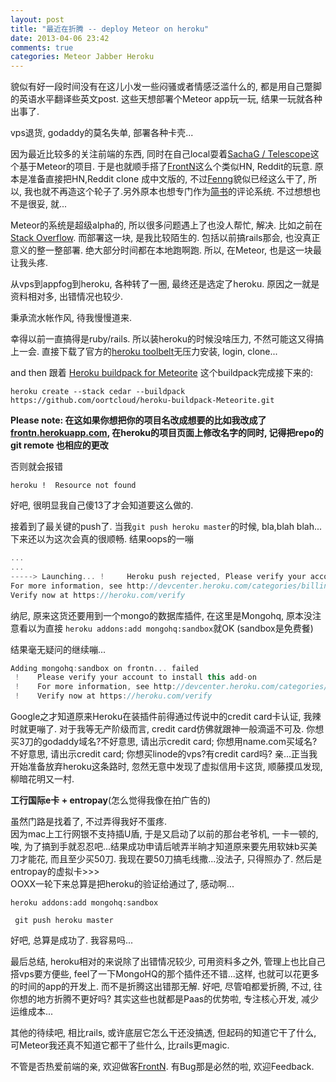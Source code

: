 ```yaml
---
layout: post
title: "最近在折腾 -- deploy Meteor on heroku"
date: 2013-04-06 23:42
comments: true
categories: Meteor Jabber Heroku
---
```

貌似有好一段时间没有在这儿小发一些闷骚或者情感泛滥什么的, 都是用自己蹩脚的英语水平翻译些英文post. 这些天想部署个Meteor app玩一玩, 结果一玩就各种出事了.  

vps退货, godaddy的莫名失单, 部署各种卡壳...

因为最近比较多的关注前端的东西,  同时在自己local耍着[SachaG / Telescope](https://github.com/SachaG/Telescope)这个基于Meteor的项目. 于是也就顺手搭了[FrontN](http://frontn.com)这么个类似HN, Reddit的玩意. 原本是准备直接把HN,Reddit clone 成中文版的, 不过[Fenng](http://news.dbanotes.net/)貌似已经这么干了, 所以, 我也就不再造这个轮子了.另外原本也想专门作为[简书](http://jianshu.io)的评论系统. 不过想想也不是很妥, 就...

Meteor的系统是超级alpha的, 所以很多问题遇上了也没人帮忙, 解决. 比如之前在[Stack Overflow](http://stackoverflow.com/questions/15654637/same-helper-for-different-template). 而部署这一块, 是我比较陌生的. 包括以前搞rails那会, 也没真正意义的整一整部署. 绝大部分时间都在本地跑啊跑. 所以, 在Meteor, 也是这一块最让我头疼. 
<!--more -->
从vps到appfog到heroku, 各种转了一圈, 最终还是选定了heroku.  原因之一就是资料相对多, 出错情况也较少. 

秉承流水帐作风, 待我慢慢道来. 

幸得以前一直搞得是ruby/rails. 所以装heroku的时候没啥压力, 不然可能这又得搞上一会. 直接下载了官方的[heroku toolbelt](https://toolbelt.heroku.com/)无压力安装, login, clone...

and then 跟着 [Heroku buildpack for Meteorite](https://github.com/oortcloud/heroku-buildpack-Meteorite) 这个buildpack完成接下来的:

```
heroku create --stack cedar --buildpack https://github.com/oortcloud/heroku-buildpack-Meteorite.git
```
**Please note: 在这如果你想把你的项目名改成想要的比如我改成了[frontn.herokuapp.com](frontn.herokuapp.com), 在heroku的项目页面上修改名字的同时, 记得把repo的git remote 也相应的更改**

否则就会报错

```
heroku !  Resource not found
```
好吧, 很明显我自己傻13了才会知道要这么做的. 

接着到了最关键的push了.  当我`git push heroku master`的时候, bla,blah blah...下来还以为这次会真的很顺畅. 结果oops的一嘣

```javascript
...
...
-----> Launching... !     Heroku push rejected, Please verify your account to install this add-on
For more information, see http://devcenter.heroku.com/categories/billing
Verify now at https://heroku.com/verify
```
纳尼,  原来这货还要用到一个mongo的数据库插件, 在这里是Mongohq, 原本没注意看以为直接
`heroku addons:add mongohq:sandbox`就OK
(sandbox是免费餐)

结果毫无疑问的继续嘣...

```javascript
Adding mongohq:sandbox on frontn... failed
 !    Please verify your account to install this add-on
 !    For more information, see http://devcenter.heroku.com/categories/billing
 !    Verify now at https://heroku.com/verify
```

Google之才知道原来Heroku在装插件前得通过传说中的credit card卡认证, 我辣时就更嘣了. 对于我等无产阶级而言, credit card仿佛就跟神一般滴遥不可及. 你想买3刀的godaddy域名?不好意思, 请出示credit card; 你想用name.com买域名? 不好意思, 请出示credit card; 你想买linode的vps?有credit card吗? 亲...正当我开始准备放弃heroku这条路时, 忽然无意中发现了虚拟信用卡这货, 顺藤摸瓜发现, 柳暗花明又一村. 

**工行国际e卡 + entropay**(怎么觉得我像在拍广告的)

虽然门路是找着了, 不过弄得我好不蛋疼.  
因为mac上工行网银不支持插U盾, 于是又启动了以前的那台老爷机, 一卡一顿的, 唉, 为了搞到手就忍忍吧...结果成功申请后唬弄半晌才知道原来要先用软妹b买美刀才能花, 而且至少买50刀. 我现在要50刀搞毛线撒...没法子, 只得照办了. 然后是entropay的虚拟卡>>>  
OOXX一轮下来总算是把heroku的验证给通过了, 感动啊...  

`heroku addons:add mongohq:sandbox`

` git push heroku master`

好吧, 总算是成功了. 我容易吗...

最后总结, heroku相对的来说除了出错情况较少, 可用资料多之外, 管理上也比自己搭vps要方便些, feel了一下MongoHQ的那个插件还不错...这样, 也就可以花更多的时间的app的开发上. 而不是折腾这出错那无解.  好吧, 尽管咱都爱折腾, 不过, 往你想的地方折腾不更好吗? 其实这些也就都是Paas的优势啦, 专注核心开发, 减少运维成本...

其他的待续吧, 相比rails, 或许底层它怎么干还没搞透, 但起码的知道它干了什么, 可Meteor我还真不知道它都干了些什么, 比rails更magic. 

不管是否热爱前端的亲, 欢迎做客[FrontN](http://frontn.com). 有Bug那是必然的啦, 欢迎Feedback.